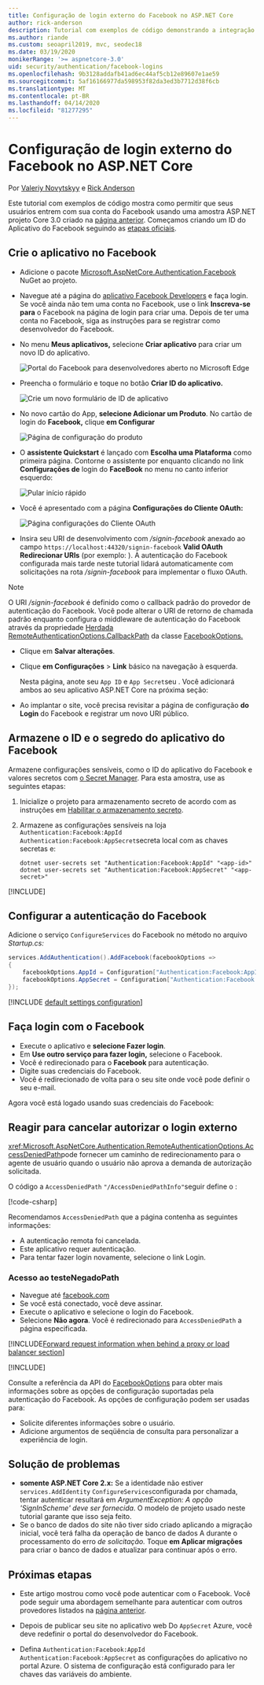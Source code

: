 ```yaml
---
title: Configuração de login externo do Facebook no ASP.NET Core
author: rick-anderson
description: Tutorial com exemplos de código demonstrando a integração da autenticação do usuário da conta do Facebook em um aplicativo ASP.NET Core existente.
ms.author: riande
ms.custom: seoapril2019, mvc, seodec18
ms.date: 03/19/2020
monikerRange: '>= aspnetcore-3.0'
uid: security/authentication/facebook-logins
ms.openlocfilehash: 9b3128addafb41ad6ec44af5cb12e89607e1ae59
ms.sourcegitcommit: 5af16166977da598953f82da3ed3b7712d38f6cb
ms.translationtype: MT
ms.contentlocale: pt-BR
ms.lasthandoff: 04/14/2020
ms.locfileid: "81277295"
---
```

# <a name="facebook-external-login-setup-in-aspnet-core"></a>Configuração de login externo do Facebook no ASP.NET Core

Por [Valeriy Novytskyy](https://github.com/01binary) e [Rick Anderson](https://twitter.com/RickAndMSFT)

<!-- per @rick-anderson and scott addie, don't update images. Remove images and point the customer to the FB set up page. FB needs to maintain  instructions to get key and secret.
-->

Este tutorial com exemplos de código mostra como permitir que seus usuários entrem com sua conta do Facebook usando uma amostra ASP.NET projeto Core 3.0 criado na [página anterior](xref:security/authentication/social/index). Começamos criando um ID do Aplicativo do Facebook seguindo as [etapas oficiais](https://developers.facebook.com).

## <a name="create-the-app-in-facebook"></a>Crie o aplicativo no Facebook

* Adicione o pacote [Microsoft.AspNetCore.Authentication.Facebook](https://www.nuget.org/packages/Microsoft.AspNetCore.Authentication.Facebook) NuGet ao projeto.

* Navegue até a página do [aplicativo Facebook Developers](https://developers.facebook.com/apps/) e faça login. Se você ainda não tem uma conta no Facebook, use o link **Inscreva-se para** o Facebook na página de login para criar uma.  Depois de ter uma conta no Facebook, siga as instruções para se registrar como desenvolvedor do Facebook.

* No menu **Meus aplicativos,** selecione **Criar aplicativo** para criar um novo ID do aplicativo.

   ![Portal do Facebook para desenvolvedores aberto no Microsoft Edge](index/_static/FBMyApps.png)

* Preencha o formulário e toque no botão **Criar ID do aplicativo.**

  ![Crie um novo formulário de ID de aplicativo](index/_static/FBNewAppId.png)

* No novo cartão do App, **selecione Adicionar um Produto**.  No cartão de login do **Facebook,** clique **em Configurar** 

  ![Página de configuração do produto](index/_static/FBProductSetup.png)

* O **assistente Quickstart** é lançado com **Escolha uma Plataforma** como primeira página. Contorne o assistente por enquanto clicando no link **Configurações de** login do **FaceBook** no menu no canto inferior esquerdo:

  ![Pular início rápido](index/_static/FBSkipQuickStart.png)

* Você é apresentado com a página **Configurações do Cliente OAuth:**

  ![Página configurações do Cliente OAuth](index/_static/FBOAuthSetup.png)

* Insira seu URI de desenvolvimento com */signin-facebook* anexado ao campo `https://localhost:44320/signin-facebook` **Valid OAuth Redirecionar URIs** (por exemplo: ). A autenticação do Facebook configurada mais tarde neste tutorial lidará automaticamente com solicitações na rota */signin-facebook* para implementar o fluxo OAuth.

> [!NOTE]
> O URI */signin-facebook* é definido como o callback padrão do provedor de autenticação do Facebook. Você pode alterar o URI de retorno de chamada padrão enquanto configura o middleware de autenticação do Facebook através da propriedade [Herdada RemoteAuthenticationOptions.CallbackPath](/dotnet/api/microsoft.aspnetcore.authentication.remoteauthenticationoptions.callbackpath) da classe [FacebookOptions.](/dotnet/api/microsoft.aspnetcore.authentication.facebook.facebookoptions)

* Clique em **Salvar alterações**.

* Clique **em Configurações** > **Link** básico na navegação à esquerda.

  Nesta página, anote seu `App ID` e `App Secret`seu . Você adicionará ambos ao seu aplicativo ASP.NET Core na próxima seção:

* Ao implantar o site, você precisa revisitar a página de configuração **do Login** do Facebook e registrar um novo URI público.

## <a name="store-the-facebook-app-id-and-secret"></a>Armazene o ID e o segredo do aplicativo do Facebook

Armazene configurações sensíveis, como o ID do aplicativo do Facebook e valores secretos com [o Secret Manager](xref:security/app-secrets). Para esta amostra, use as seguintes etapas:

1. Inicialize o projeto para armazenamento secreto de acordo com as instruções em [Habilitar o armazenamento secreto](xref:security/app-secrets#enable-secret-storage).
1. Armazene as configurações sensíveis na loja `Authentication:Facebook:AppId` `Authentication:Facebook:AppSecret`secreta local com as chaves secretas e:

    ```dotnetcli
    dotnet user-secrets set "Authentication:Facebook:AppId" "<app-id>"
    dotnet user-secrets set "Authentication:Facebook:AppSecret" "<app-secret>"
    ```

[!INCLUDE[](~/includes/environmentVarableColon.md)]

## <a name="configure-facebook-authentication"></a>Configurar a autenticação do Facebook

Adicione o serviço `ConfigureServices` do Facebook no método no arquivo *Startup.cs:*

```csharp
services.AddAuthentication().AddFacebook(facebookOptions =>
{
    facebookOptions.AppId = Configuration["Authentication:Facebook:AppId"];
    facebookOptions.AppSecret = Configuration["Authentication:Facebook:AppSecret"];
});
```

[!INCLUDE [default settings configuration](includes/default-settings.md)]

## <a name="sign-in-with-facebook"></a>Faça login com o Facebook

* Execute o aplicativo e **selecione Fazer login**. 
* Em **Use outro serviço para fazer login,** selecione o Facebook.
* Você é redirecionado para o **Facebook** para autenticação.
* Digite suas credenciais do Facebook.
* Você é redirecionado de volta para o seu site onde você pode definir o seu e-mail.

Agora você está logado usando suas credenciais do Facebook:

<a name="react"></a>

## <a name="react-to-cancel-authorize-external-sign-in"></a>Reagir para cancelar autorizar o login externo

<xref:Microsoft.AspNetCore.Authentication.RemoteAuthenticationOptions.AccessDeniedPath>pode fornecer um caminho de redirecionamento para o agente de usuário quando o usuário não aprova a demanda de autorização solicitada.

O código a `AccessDeniedPath` `"/AccessDeniedPathInfo"`seguir define o :

[!code-csharp[](~/security/authentication/social/social-code/StartupAccessDeniedPath.cs?name=snippetFB)]

Recomendamos `AccessDeniedPath` que a página contenha as seguintes informações:

*  A autenticação remota foi cancelada.
* Este aplicativo requer autenticação.
* Para tentar fazer login novamente, selecione o link Login.

### <a name="test-accessdeniedpath"></a>Acesso ao testeNegadoPath

* Navegue até [facebook.com](https://www.facebook.com/)
* Se você está conectado, você deve assinar.
* Execute o aplicativo e selecione o login do Facebook.
* Selecione **Não agora**. Você é redirecionado para `AccessDeniedPath` a página especificada.

<!-- End of React  -->
[!INCLUDE[Forward request information when behind a proxy or load balancer section](includes/forwarded-headers-middleware.md)]

[!INCLUDE[](includes/chain-auth-providers.md)]

Consulte a referência da API do [FacebookOptions](/dotnet/api/microsoft.aspnetcore.builder.facebookoptions) para obter mais informações sobre as opções de configuração suportadas pela autenticação do Facebook. As opções de configuração podem ser usadas para:

* Solicite diferentes informações sobre o usuário.
* Adicione argumentos de seqüência de consulta para personalizar a experiência de login.

## <a name="troubleshooting"></a>Solução de problemas

* **somente ASP.NET Core 2.x:** Se a identidade não estiver `services.AddIdentity` `ConfigureServices`configurada por chamada, tentar autenticar resultará em *ArgumentException: A opção 'SignInScheme' deve ser fornecida*. O modelo de projeto usado neste tutorial garante que isso seja feito.
* Se o banco de dados do site não tiver sido criado aplicando a migração inicial, você terá falha da operação de banco de dados A durante o processamento do erro *de solicitação.* Toque **em Aplicar migrações** para criar o banco de dados e atualizar para continuar após o erro.

## <a name="next-steps"></a>Próximas etapas

* Este artigo mostrou como você pode autenticar com o Facebook. Você pode seguir uma abordagem semelhante para autenticar com outros provedores listados na [página anterior](xref:security/authentication/social/index).

* Depois de publicar seu site no aplicativo web Do `AppSecret` Azure, você deve redefinir o portal do desenvolvedor do Facebook.

* Defina `Authentication:Facebook:AppId` `Authentication:Facebook:AppSecret` as configurações do aplicativo no portal Azure. O sistema de configuração está configurado para ler chaves das variáveis do ambiente.

